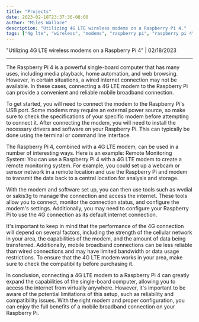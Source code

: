 ```yaml
---
title: "Projects"
date: 2023-02-18T23:37:36-08:00
author: "Miles Wallace"
description: "Utilizing 4G LTE wireless modems on a Raspberry Pi 4."
tags: ["4g lte", "wireless", "modems", "raspberry pi", "raspberry pi 4"]
---
```

"Utilizing 4G LTE wireless modems on a Raspberry Pi 4" | 02/18/2023 

_____
The Raspberry Pi 4 is a powerful single-board computer that has many uses, including media playback, home automation, and web browsing. However, in certain situations, a wired internet connection may not be available. In these cases, connecting a 4G LTE modem to the Raspberry Pi can provide a convenient and reliable mobile broadband connection.

To get started, you will need to connect the modem to the Raspberry Pi's USB port. Some modems may require an external power source, so make sure to check the specifications of your specific modem before attempting to connect it. After connecting the modem, you will need to install the necessary drivers and software on your Raspberry Pi. This can typically be done using the terminal or command line interface.

The Raspberry Pi 4, combined with a 4G LTE modem, can be used in a number of interesting ways. 
Here is an example:
Remote Monitoring System: You can use a Raspberry Pi 4 with a 4G LTE modem to create a remote monitoring system. For example, you could set up a webcam or sensor network in a remote location and use the Raspberry Pi and modem to transmit the data back to a central location for analysis and storage.

With the modem and software set up, you can then use tools such as wvdial or sakis3g to manage the connection and access the internet. These tools allow you to connect, monitor the connection status, and configure the modem's settings. Additionally, you may need to configure your Raspberry Pi to use the 4G connection as its default internet connection.

It's important to keep in mind that the performance of the 4G connection will depend on several factors, including the strength of the cellular network in your area, the capabilities of the modem, and the amount of data being transferred. Additionally, mobile broadband connections can be less reliable than wired connections and may have limited bandwidth or data usage restrictions. To ensure that the 4G LTE modem works in your area, make sure to check the compatibility before purchasing it.

In conclusion, connecting a 4G LTE modem to a Raspberry Pi 4 can greatly expand the capabilities of the single-board computer, allowing you to access the internet from virtually anywhere. However, it's important to be aware of the potential limitations of this setup, such as reliability and compatibility issues. With the right modem and proper configuration, you can enjoy the full benefits of a mobile broadband connection on your Raspberry Pi.


